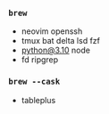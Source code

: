 ### `brew`
- neovim openssh
- tmux bat delta lsd fzf
- python@3.10 node
- fd ripgrep

### `brew --cask`
- tableplus
